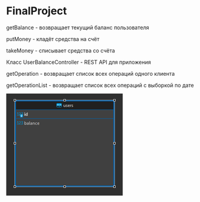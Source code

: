 # FinalProject

getBalance - возвращает текущий баланс пользователя

putMoney - кладёт средства на счёт

takeMoney - списывает средства со счёта

Класс UserBalanceController -  REST API для приложения

getOperation - возвращает список всех операций одного клиента

getOperationList - возвращает список всех операций с выборкой по дате

![db](https://github.com/Sergey-Danilov-uazoarzt/FinalProject/blob/main/src/main/resources/images/db-final-project.png)
